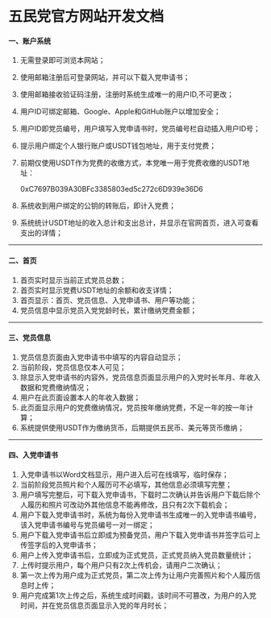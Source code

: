 # **五民党官方网站开发文档**
#### 一、账户系统
1. 无需登录即可浏览本网站；  
2. 使用邮箱注册后可登录网站，并可以下载入党申请书；  
3. 使用邮箱接收验证码注册，注册时系统生成唯一的用户ID,不可更改；  
4. 用户ID可绑定邮箱、Google、Apple和GitHub账户以增加安全；  
5. 用户ID即党员编号，用户填写入党申请书时，党员编号栏自动插入用户ID号；  
6. 提示用户绑定个人银行账户或USDT钱包地址，用于支付党费；  
7. 前期仅使用USDT作为党费的收缴方式，本党唯一用于党费收缴的USDT地址：
    
    0xC7697B039A30BFc3385803ed5c272c6D939e36D6  
8. 系统收到用户绑定的公钥的转账后，即计入党费；  
9. 系统统计USDT地址的收入总计和支出总计，并显示在官网首页，进入可查看支出的详情；  
****
#### 二、首页
1. 首页实时显示当前正式党员总数；
2. 首页实时显示党费USDT地址的余额和收支详情；
3. 首页显示：首页、党员信息、入党申请书、用户等功能；
4. 党员信息中显示党员入党党龄时长，累计缴纳党费金额；
****
#### 三、党员信息
1. 党员信息页面由入党申请书中填写的内容自动显示；
2. 当前阶段，党员信息仅本人可见；
3. 除显示入党申请书的内容外，党员信息页面显示用户的入党时长年月、年收入数据和党费缴纳情况；
4. 用户在此页面设置本人的年收入数据；
5. 此页面显示用户的党费缴纳情况，党员按年缴纳党费，不足一年的按一年计算；
6. 系统提供使用USDT作为缴纳货币，后期提供五民币、美元等货币缴纳；
****
#### 四、入党申请书
1. 入党申请书以Word文档显示，用户进入后可在线填写，临时保存；
2. 当前阶段党员照片和个人履历可不必填写，其他信息必须填写完整；
3. 用户填写完整后，可下载入党申请书，下载时二次确认并告诉用户下载后除个人履历和照片可改动外其他信息不能再修改，且只有2次下载机会；
4. 用户下载入党申请书时，系统为每份入党申请书生成唯一的入党申请书编号，该入党申请书编号与党员编号一对一绑定；
5. 用户下载入党申请书后立即成为预备党员，用户下载入党申请书并签字后可上传签字后的入党申请书；
6. 用户上传入党申请书后，立即成为正式党员，正式党员纳入党员数量统计；
7. 上传时提示用户，每个用户只有2次上传机会，请用户二次确认；
8. 第一次上传为用户成为正式党员，第二次上传为让用户完善照片和个人履历信息时上传；
9. 用户完成第1次上传之后，系统生成时间戳，该时间不可篡改，为用户的入党时间，并在党员信息页面显示入党的年月时长；
